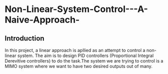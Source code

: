 # Non-Linear-System-Control---A-Naive-Approach-

## Introduction
In this project, a linear approach is apllied as an attempt to control a non-linear system. The aim is to design PID controllers (Proportional Integral Derevitive controllers) to do the task.The system we are trying to control is a MIMO system where we want to have two desired outputs out of many.
